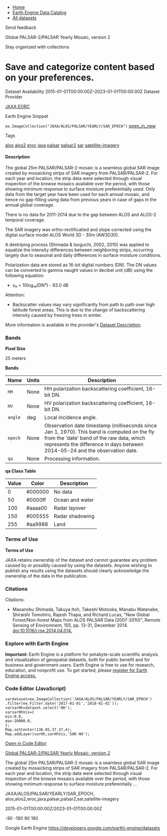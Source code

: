 



* [Home](https://developers.google.com/)
* [Earth Engine Data Catalog](https://developers.google.com/earth-engine/datasets)
* [All datasets](https://developers.google.com/earth-engine/datasets/catalog)





 
 
 Send feedback
 
 

Global PALSAR\-2/PALSAR Yearly Mosaic, version 2


 
 Stay organized with collections
 

 
 Save and categorize content based on your preferences.
==================================================================================================================================================








Dataset Availability
2015\-01\-01T00:00:00Z–2023\-01\-01T00:00:00Z
Dataset Provider


[JAXA EORC](https://www.eorc.jaxa.jp/ALOS/en/dataset/fnf_e.htm)



Earth Engine Snippet


`ee.ImageCollection("JAXA/ALOS/PALSAR/YEARLY/SAR_EPOCH")` 
[open\_in\_new](https://code.earthengine.google.com/?scriptPath=Examples:Datasets/JAXA/JAXA_ALOS_PALSAR_YEARLY_SAR_EPOCH)





Tags


[alos](/earth-engine/datasets/tags/alos)
[alos2](/earth-engine/datasets/tags/alos2)
[eroc](/earth-engine/datasets/tags/eroc)
[jaxa](/earth-engine/datasets/tags/jaxa)
[palsar](/earth-engine/datasets/tags/palsar)
[palsar2](/earth-engine/datasets/tags/palsar2)
[sar](/earth-engine/datasets/tags/sar)
[satellite\-imagery](/earth-engine/datasets/tags/satellite-imagery)








#### Description



The global 25m PALSAR/PALSAR\-2 mosaic is a seamless global
SAR image created by mosaicking strips of SAR imagery
from PALSAR/PALSAR\-2\. For each year and location,
the strip data were selected through visual inspection of the
browse mosaics available over the period, with those showing minimum
response to surface moisture preferentially used.
Only data from the target year have been used for each annual mosaic,
and hence no gap\-filling using data from previous years in case of gaps
in the annual global coverage.


There is no data for 2011\-2014 due to the gap between ALOS and ALOS\-2
temporal coverage.


The SAR imagery was ortho\-rectificatied and slope corrected using the
digital surface model ALOS World 3D \- 30m (AW3D30\).


A destriping process (Shimada \& Isoguchi, 2002, 2010\) was applied
to equalize the intensity differences between neighboring strips,
occurring largely due to seasonal and daily differences
in surface moisture conditions.


Polarization data are stored as 16\-bit digital numbers (DN).
The DN values can be converted to gamma naught values
in decibel unit (dB) using the following equation:


* γ₀ \= 10log₁₀(DN²) \- 83\.0 dB


Attention:


* Backscatter values may vary significantly from path to path
over high latitude forest areas. This is due to the change of
backscattering intensity caused by freezing trees in winter.


More information is available in the provider's
[Dataset Description](https://www.eorc.jaxa.jp/ALOS/en/dataset/pdf/DatasetDescription_PALSAR2_Mosaic_ver212.pdf).





### Bands



**Pixel Size**
  
25 meters



**Bands**




| Name | Units | Description |
| --- | --- | --- |
| `HH` | None | HH polarization backscattering coefficient, 16\-bit DN. |
| `HV` | None | HV polarization backscattering coefficient, 16\-bit DN. |
| `angle` | deg | Local incidence angle. |
| `epoch` | None | Observation date timestamp (milliseconds since Jan 1, 1970\). This band is computed on the fly from the 'date' band of the raw data, which represents the difference in days between 2014\-05\-24 and the observation date. |
| `qa` | None | Processing information. |


**qa Class Table**




| Value | Color | Description |
| --- | --- | --- |
| 0 | \#000000 | No data |
| 50 | \#0000ff | Ocean and water |
| 100 | \#aaaa00 | Radar layover |
| 150 | \#005555 | Radar shadowing |
| 255 | \#aa9988 | Land |




### Terms of Use


**Terms of Use**


JAXA retains ownership of the dataset and cannot guarantee
any problem caused by or possibly caused by using the datasets.
Anyone wishing to publish any results using the datasets should
clearly acknowledge the ownership of the data in the publication.




### Citations



Citations:
* Masanobu Shimada, Takuya Itoh, Takeshi Motooka, Manabu Watanabe,
Shiraishi Tomohiro, Rajesh Thapa, and Richard Lucas, "New Global
Forest/Non\-forest Maps from ALOS PALSAR Data (2007\-2010\)", Remote Sensing
of Environment, 155, pp. 13\-31, December 2014\.
[doi:10\.1016/j.rse.2014\.04\.014\.](https://doi.org/10.1016/j.rse.2014.04.014)





### Explore with Earth Engine


**Important:** 
 Earth Engine is a platform for petabyte\-scale scientific analysis and visualization of
 geospatial datasets, both for public benefit and for business and government users.
 Earth Engine is free to use for research, education, and nonprofit use. To get started, please
 [register for Earth Engine access.](https://console.cloud.google.com/earth-engine)



### Code Editor (JavaScript)



```
vardataset=ee.ImageCollection('JAXA/ALOS/PALSAR/YEARLY/SAR_EPOCH')
.filter(ee.Filter.date('2017-01-01','2018-01-01'));
varsarHh=dataset.select('HH');
varsarHhVis={
min:0.0,
max:10000.0,
};
Map.setCenter(136.85,37.37,4);
Map.addLayer(sarHh,sarHhVis,'SAR HH');
```



[Open in Code Editor](https://code.earthengine.google.com/?scriptPath=Examples:Datasets/JAXA/JAXA_ALOS_PALSAR_YEARLY_SAR_EPOCH)


[Global PALSAR\-2/PALSAR Yearly Mosaic, version 2](/earth-engine/datasets/catalog/JAXA_ALOS_PALSAR_YEARLY_SAR_EPOCH)

The global 25m PALSAR/PALSAR\-2 mosaic is a seamless global SAR image created by mosaicking strips of SAR imagery from PALSAR/PALSAR\-2\. For each year and location, the strip data were selected through visual inspection of the browse mosaics available over the period, with those showing minimum response to surface moisture preferentially …

 JAXA/ALOS/PALSAR/YEARLY/SAR\_EPOCH,
 alos,alos2,eroc,jaxa,palsar,palsar2,sar,satellite\-imagery

2015\-01\-01T00:00:00Z/2023\-01\-01T00:00:00Z



 \-90 \-180 90 180
 



Google Earth Engine
https://developers.google.com/earth\-engine/datasets








